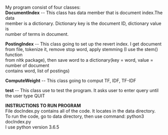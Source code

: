 My program consist of four classes:  
**DocumentIndex** -- This class has data member that is document index.The data  
member is a dictionary. Dictionary key is the document ID, dictionary value is  
number of terms in document.  

**PostingIndex** -- This class going to set up the revert index. I get document  
from file, tokenize it, remove stop word, apply stemming (I use the stem() function  
from nltk package), then save word to a dictionary(key = word, value = number of document  
contains word, list of postings)  

**ComputeWeight** -- This class going to comput TF, IDF, TF-IDF  

**test** -- This class use to test the program. It asks user to enter query until  
the user type QUIT  

**INSTRUCTIONS TO RUN PROGRAM**  
File docIndex.py contains all of the code. It locates in the data directory.  
To run the code, go to data directory, then use command: python3 docIndex.py  
I use python version 3.6.5
   		    